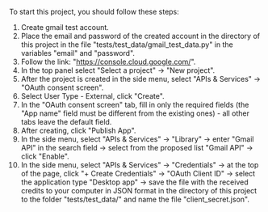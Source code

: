 To start this project, you should follow these steps:
1. Create gmail test account.
2. Place the email and password of the created account in the directory of this project in the
   file "tests/test_data/gmail_test_data.py" in the variables "email" and "password". 
3. Follow the link: "https://console.cloud.google.com/".
4. In the top panel select "Select a project" -> "New project".
5. After the project is created in the side menu, select "APIs & Services" -> "OAuth consent screen".
6. Select User Type - External, click "Create".
7. In the "OAuth consent screen" tab, fill in only the required fields (the "App name" field must be
   different from the existing ones) - all other tabs leave the default field.
8. After creating, click "Publish App".
9. In the side menu, select "APIs & Services" -> "Library" -> enter "Gmail API" in the search field -> select from
   the proposed list "Gmail API" -> click "Enable".
10. In the side menu, select "APIs & Services" -> "Credentials" -> at the top of the page, 
   click "+ Create Credentials" -> "OAuth Client ID" -> select the application type "Desktop app" -> save the file
   with the received credits to your computer in JSON format in the directory of this project to the 
   folder "tests/test_data/" and name the file "client_secret.json".